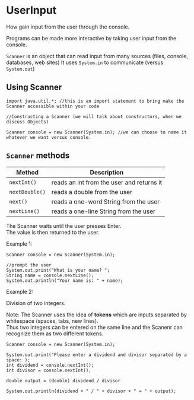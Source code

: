 # UserInput
How gain input from the user through the console. 

Programs can be made more interactive by taking user input from the console.  

`Scanner` is an object that can read input from many sources (files, console, databases, web sites)
It uses `System.in` to communicate (versus `System.out`)

## Using Scanner 

```
import java.util.*; //this is an import statement to bring make the Scanner accessible within your code

//Constructing a Scanner (we will talk about constructors, when we discuss Objects)

Scanner console = new Scanner(System.in); //we can choose to name it whatever we want versus console.  

```

## `Scanner` methods

|Method|Description|
|------|-----------|
|`nextInt()`|reads an int from the user and returns it|
|`nextDouble()`|reads a double from the user|
|`next()`|reads a one-word String from the user|
|`nextLine()`|reads a one-line String from the user|

The Scanner waits until the user presses Enter.  
The value is then returned to the user.  

Example 1: 

```
Scanner console = new Scanner(System.in);

//prompt the user
System.out.print("What is your name? "; 
String name = console.nextLine(); 
System.out.println("Your name is: " + name); 

```

Example 2: 

Division of two integers.  

Note:  The Scanner uses the idea of **tokens** which are inputs separated by whitespace (spaces, tabs, new lines).  
Thus two integers can be entered on the same line and the Scanenr can recognize them as two different tokens. 

```
Scanner console = new Scanner(System.in); 

System.out.print("Please enter a dividend and divisor separated by a space: ); 
int dividend = console.nextInt();
int divisor = console.nextInt(); 

double output = (double) dividend / divisor

System.out.println(dividend + " / " + divisor + " = " + output); 

```
